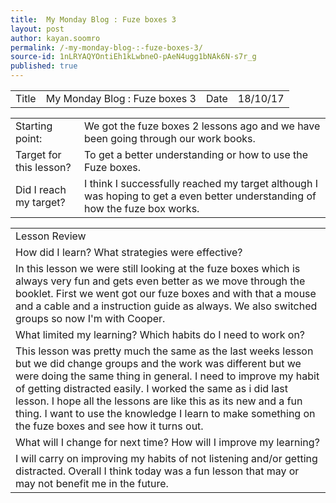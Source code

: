 ```yaml
---
title:  My Monday Blog : Fuze boxes 3
layout: post
author: kayan.soomro
permalink: /-my-monday-blog-:-fuze-boxes-3/
source-id: 1nLRYAQYOntiEh1kLwbneO-pAeN4ugg1bNAk6N-s7r_g
published: true
---
```

<table>
  <tr>
    <td>Title</td>
    <td>My Monday Blog : Fuze boxes 3</td>
    <td>Date</td>
    <td>18/10/17</td>
  </tr>
</table>


			

<table>
  <tr>
    <td>Starting point:</td>
    <td>We got the fuze boxes 2 lessons ago and we have been going through our work books.</td>
  </tr>
  <tr>
    <td>Target for this lesson?</td>
    <td>To get a better understanding or how to use the Fuze boxes.</td>
  </tr>
  <tr>
    <td>Did I reach my target? 
</td>
    <td>I think I successfully reached my target although I was hoping to get a even better understanding of how the fuze box works.</td>
  </tr>
</table>


<table>
  <tr>
    <td>Lesson Review</td>
  </tr>
  <tr>
    <td>How did I learn? What strategies were effective? </td>
  </tr>
  <tr>
    <td> In this lesson we were still looking at the fuze boxes which is always very fun and gets even better as we move through the booklet. First we went got our fuze boxes and with that a mouse and a cable and a instruction guide as always. We also switched groups so now I'm with Cooper.</td>
  </tr>
  <tr>
    <td>What limited my learning? Which habits do I need to work on? </td>
  </tr>
  <tr>
    <td>This lesson was pretty much the same as the last weeks lesson but we did change groups and the work was different but we were doing the same thing in general. I need to improve my habit of getting distracted easily. I worked the same as i did last lesson.  I hope all the lessons are like this as its new and a fun thing. I want to use the knowledge I learn to make something on the fuze boxes and see how it turns out.</td>
  </tr>
  <tr>
    <td>What will I change for next time? How will I improve my learning?</td>
  </tr>
  <tr>
    <td>I will carry on improving my habits of not listening and/or getting distracted. Overall I think today was a fun lesson that may or may not benefit me in the future. </td>
  </tr>
</table>


